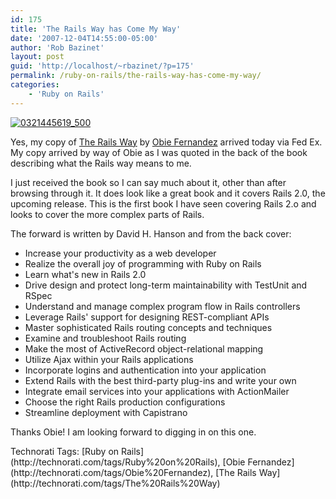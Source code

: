 ```yaml
---
id: 175
title: 'The Rails Way has Come My Way'
date: '2007-12-04T14:55:00-05:00'
author: 'Rob Bazinet'
layout: post
guid: 'http://localhost/~rbazinet/?p=175'
permalink: /ruby-on-rails/the-rails-way-has-come-my-way/
categories:
    - 'Ruby on Rails'
---
```


[![0321445619_500](http://rbazinet.files.wordpress.com/2007/12/0321445619-500-thumb.gif)](http://rbazinet.files.wordpress.com/2007/12/0321445619-500.gif)

Yes, my copy of [The Rails Way](http://www.amazon.com/dp/0321445619?tag=obiefernandez-20&camp=211493&creative=379977&linkCode=op1&creativeASIN=0321445619&adid=0KZJSW2V13JEPW38CFYN&) by [Obie Fernandez](http://jroller.com/obie/) arrived today via Fed Ex. My copy arrived by way of Obie as I was quoted in the back of the book describing what the Rails way means to me.

I just received the book so I can say much about it, other than after browsing through it. It does look like a great book and it covers Rails 2.0, the upcoming release. This is the first book I have seen covering Rails 2.o and looks to cover the more complex parts of Rails.

The forward is written by David H. Hanson and from the back cover:

- Increase your productivity as a web developer
- Realize the overall joy of programming with Ruby on Rails
- Learn what's new in Rails 2.0
- Drive design and protect long-term maintainability with TestUnit and RSpec
- Understand and manage complex program flow in Rails controllers
- Leverage Rails' support for designing REST-compliant APIs
- Master sophisticated Rails routing concepts and techniques
- Examine and troubleshoot Rails routing
- Make the most of ActiveRecord object-relational mapping
- Utilize Ajax within your Rails applications
- Incorporate logins and authentication into your application
- Extend Rails with the best third-party plug-ins and write your own
- Integrate email services into your applications with ActionMailer
- Choose the right Rails production configurations
- Streamline deployment with Capistrano

Thanks Obie! I am looking forward to digging in on this one.

<div class="wlWriterSmartContent" style="display:inline;margin:0;padding:0;">Technorati Tags: [Ruby on Rails](http://technorati.com/tags/Ruby%20on%20Rails), [Obie Fernandez](http://technorati.com/tags/Obie%20Fernandez), [The Rails Way](http://technorati.com/tags/The%20Rails%20Way)</div>